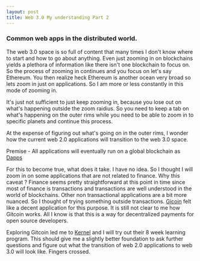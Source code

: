 ```yaml
---
layout: post
title: Web 3.0 My understanding Part 2
---
```


### Common web apps in the distributed world.

The web 3.0 space is so full of content that many times I don't know where to
start and how to go about anything. Even just zooming in on blockchains yields a
plethora of information like there isn't one blockchain to focus on. So the
process of zooming in continues and you focus on let's say Ethereum. You then
realize heck Ethereum is another ocean very broad so lets zoom in just on
applications. So I am more or less constantly in this mode of zooming in.

It's just not sufficient to just keep zooming in, because you lose out on what's
happening outside the zoom raidius. So you need to keep a tab on what's
happening on the outer rims while you need to be able to zoom in to specific
planets and continue this process. 

At the expense of figuring out what's going on in the outer rims, I wonder how
the current web 2.0 applications will transition to the web 3.0 space.

Premise - All applications will eventually run on a global blockchain as
[Dapps](https://ethereum.org/en/dapps/?category=technology)

For this to become true, what does it take. I have no idea. So I thought I will
zoom in on some applications that are not related to finance. Why this caveat ?
Finance seems pretty straightforward at this point in time since most of finance
is transactions and transactions are well understood in the world of
blockchains. Other non transactional applications are a bit more nuanced. So I
thought of trying something outside transactions. [Gicoin](https://gitcoin.co/)
felt like a decent application for this purpose. It is still not clear to me how
Gitcoin works. All I know is that this is a way for decentralized payments for
open source developers.

Exploring Gitcoin led me to [Kernel](https://kernel.community/en/) and I will
try out their 8 week learning program. This should give me a slightly better
foundation to ask further questions and figure out what the transition of web
2.0 applications to web 3.0 will look like. Fingers crossed.




